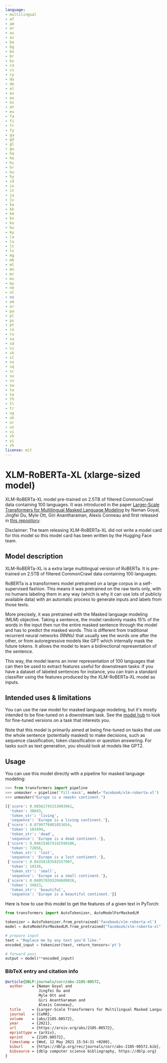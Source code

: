 ```yaml
---
language: 
- multilingual
- af
- am
- ar
- as
- az
- be
- bg
- bn
- br
- bs
- ca
- cs
- cy
- da
- de
- el
- en
- eo
- es
- et
- eu
- fa
- fi
- fr
- fy
- ga
- gd
- gl
- gu
- ha
- he
- hi
- hr
- hu
- hy
- id
- is
- it
- ja
- jv
- ka
- kk
- km
- kn
- ko
- ku
- ky
- la
- lo
- lt
- lv
- mg
- mk
- ml
- mn
- mr
- ms
- my
- ne
- nl
- no
- om
- or
- pa
- pl
- ps
- pt
- ro
- ru
- sa
- sd
- si
- sk
- sl
- so
- sq
- sr
- su
- sv
- sw
- ta
- te
- th
- tl
- tr
- ug
- uk
- ur
- uz
- vi
- xh
- yi
- zh
license: mit
---
```


# XLM-RoBERTa-XL (xlarge-sized model) 

XLM-RoBERTa-XL model pre-trained on 2.5TB of filtered CommonCrawl data containing 100 languages. It was introduced in the paper [Larger-Scale Transformers for Multilingual Masked Language Modeling](https://arxiv.org/abs/2105.00572) by Naman Goyal, Jingfei Du, Myle Ott, Giri Anantharaman, Alexis Conneau and first released in [this repository](https://github.com/pytorch/fairseq/tree/master/examples/xlmr). 

Disclaimer: The team releasing XLM-RoBERTa-XL did not write a model card for this model so this model card has been written by the Hugging Face team.

## Model description

XLM-RoBERTa-XL is a extra large multilingual version of RoBERTa. It is pre-trained on 2.5TB of filtered CommonCrawl data containing 100 languages. 

RoBERTa is a transformers model pretrained on a large corpus in a self-supervised fashion. This means it was pretrained on the raw texts only, with no humans labeling them in any way (which is why it can use lots of publicly available data) with an automatic process to generate inputs and labels from those texts.

More precisely, it was pretrained with the Masked language modeling (MLM) objective. Taking a sentence, the model randomly masks 15% of the words in the input then run the entire masked sentence through the model and has to predict the masked words. This is different from traditional recurrent neural networks (RNNs) that usually see the words one after the other, or from autoregressive models like GPT which internally mask the future tokens. It allows the model to learn a bidirectional representation of the sentence.

This way, the model learns an inner representation of 100 languages that can then be used to extract features useful for downstream tasks: if you have a dataset of labeled sentences for instance, you can train a standard classifier using the features produced by the XLM-RoBERTa-XL model as inputs.

## Intended uses & limitations

You can use the raw model for masked language modeling, but it's mostly intended to be fine-tuned on a downstream task. See the [model hub](https://huggingface.co/models?search=xlm-roberta-xl) to look for fine-tuned versions on a task that interests you.

Note that this model is primarily aimed at being fine-tuned on tasks that use the whole sentence (potentially masked) to make decisions, such as sequence classification, token classification or question answering. For tasks such as text generation, you should look at models like GPT2.

## Usage

You can use this model directly with a pipeline for masked language modeling:

```python
>>> from transformers import pipeline
>>> unmasker = pipeline('fill-mask', model='facebook/xlm-roberta-xl')
>>> unmasker("Europe is a <mask> continent.")

[{'score': 0.08562745153903961,
  'token': 38043,
  'token_str': 'living',
  'sequence': 'Europe is a living continent.'},
 {'score': 0.0799778401851654,
  'token': 103494,
  'token_str': 'dead',
  'sequence': 'Europe is a dead continent.'},
 {'score': 0.046154674142599106,
  'token': 72856,
  'token_str': 'lost',
  'sequence': 'Europe is a lost continent.'},
 {'score': 0.04358183592557907,
  'token': 19336,
  'token_str': 'small',
  'sequence': 'Europe is a small continent.'},
 {'score': 0.040570393204689026,
  'token': 34923,
  'token_str': 'beautiful',
  'sequence': 'Europe is a beautiful continent.'}]
```

Here is how to use this model to get the features of a given text in PyTorch:

```python
from transformers import AutoTokenizer, AutoModelForMaskedLM

tokenizer = AutoTokenizer.from_pretrained('facebook/xlm-roberta-xl')
model = AutoModelForMaskedLM.from_pretrained("facebook/xlm-roberta-xl")

# prepare input
text = "Replace me by any text you'd like."
encoded_input = tokenizer(text, return_tensors='pt')

# forward pass
output = model(**encoded_input)
```

### BibTeX entry and citation info

```bibtex
@article{DBLP:journals/corr/abs-2105-00572,
  author    = {Naman Goyal and
               Jingfei Du and
               Myle Ott and
               Giri Anantharaman and
               Alexis Conneau},
  title     = {Larger-Scale Transformers for Multilingual Masked Language Modeling},
  journal   = {CoRR},
  volume    = {abs/2105.00572},
  year      = {2021},
  url       = {https://arxiv.org/abs/2105.00572},
  eprinttype = {arXiv},
  eprint    = {2105.00572},
  timestamp = {Wed, 12 May 2021 15:54:31 +0200},
  biburl    = {https://dblp.org/rec/journals/corr/abs-2105-00572.bib},
  bibsource = {dblp computer science bibliography, https://dblp.org}
}
```